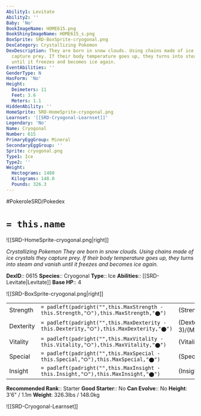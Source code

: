 ```yaml
---
Ability1: Levitate
Ability2: ''
Baby: 'No'
BookImageName: HOME615.png
BookShinyImageName: HOME615_s.png
BoxSprite: SRD-BoxSprite-cryogonal.png
DexCategory: Crystallizing Pokemon
DexDescription: They are born in snow clouds. Using chains made of ice crystals they
  capture prey. If their body temperature goes up, they turns into steam and vanish
  until it freezes and becomes ice again.
EventAbilities: ''
GenderType: N
HasForm: 'No'
Height:
  Deimeters: 11
  Feet: 3.6
  Meters: 1.1
HiddenAbility: ''
HomeSprite: SRD-HomeSprite-cryogonal.png
Learnset: '[[SRD-Cryogonal-Learnset]]'
Legendary: 'No'
Name: Cryogonal
Number: 615
PrimaryEggGroup: Mineral
SecondaryEggGroup: ''
Sprite: cryogonal.png
Type1: Ice
Type2: ''
Weight:
  Hectograms: 1480
  Kilograms: 148.0
  Pounds: 326.3
---
```


#PokeroleSRD/Pokedex

# `= this.name`

![[SRD-HomeSprite-cryogonal.png|right]]

*Crystallizing Pokemon*
*They are born in snow clouds. Using chains made of ice crystals they capture prey. If their body temperature goes up, they turns into steam and vanish until it freezes and becomes ice again.*

**DexID**:: 0615
**Species**:: Cryogonal
**Type**:: Ice
**Abilities**:: [[SRD-Levitate|Levitate]]
**Base HP**:: 4

![[SRD-BoxSprite-cryogonal.png|right]]

|           |                                                                                        |                                          |
| --------- | -------------------------------------------------------------------------------------- | ---------------------------------------- |
| Strength  | `= padleft(padright("",this.MaxStrength - this.Strength,"⭘"),this.MaxStrength,"⬤")`    | (Strength::2)/(MaxStrength::4)   |
| Dexterity | `= padleft(padright("",this.MaxDexterity - this.Dexterity,"⭘"),this.MaxDexterity,"⬤")` | (Dexterity:: 3)/(MaxDexterity::6) |
| Vitality  | `= padleft(padright("",this.MaxVitality - this.Vitality,"⭘"),this.MaxVitality,"⬤")`    | (Vitality::1)/(MaxVitality::3)   |
| Special   | `= padleft(padright("",this.MaxSpecial - this.Special,"⭘"),this.MaxSpecial,"⬤")`       | (Special::3)/(MaxSpecial::6)     |
| Insight   | `= padleft(padright("",this.MaxInsight - this.Insight,"⭘"),this.MaxInsight,"⬤")`       | (Insight::3)/(MaxInsight::7)     |

**Recommended Rank**:: Starter
**Good Starter**:: No
**Can Evolve**:: No
**Height**: 3'6" / 1.1m
**Weight**: 326.3lbs / 148.0kg

![[SRD-Cryogonal-Learnset]]
